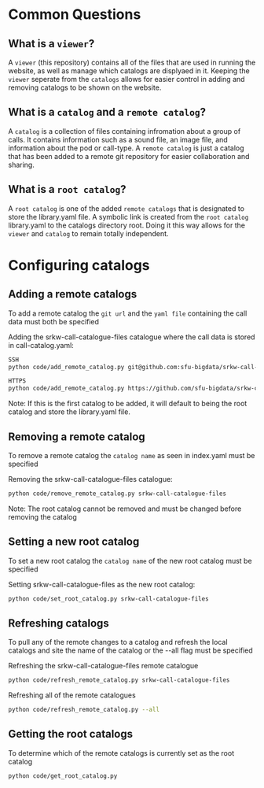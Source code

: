 # Common Questions

## What is a `viewer`?
A `viewer` (this repository) contains all of the files that are used in running the website, as well as manage which catalogs are displyaed in it. Keeping the `viewer` seperate from the `catalogs` allows for easier control in adding and removing catalogs to be shown on the website. 

## What is a `catalog` and a `remote catalog`?
A `catalog` is a collection of files containing infromation about a group of calls. It contains information such as a sound file, an image file, and information about the pod or call-type. A `remote catalog` is just a catalog that has been added to a remote git repository for easier collaboration and sharing.

## What is a `root catalog`?
A `root catalog` is one of the added `remote catalogs` that is designated to store the library.yaml file. A symbolic link is created from the `root catalog` library.yaml to the catalogs directory root. Doing it this way allows for the `viewer` and `catalog` to remain totally independent. 


# Configuring catalogs

## Adding a remote catalogs

To add a remote catalog the `git url` and the `yaml file` containing the call data must both be specified

Adding the srkw-call-catalogue-files catalogue where the call data is stored in call-catalog.yaml:
``` bash
SSH
python code/add_remote_catalog.py git@github.com:sfu-bigdata/srkw-call-catalogue-files.git call-catalog.yaml

HTTPS
python code/add_remote_catalog.py https://github.com/sfu-bigdata/srkw-call-catalogue-files.git call-catalog.yaml
```
Note: If this is the first catalog to be added, it will default to being the root catalog and store the library.yaml file. 

## Removing a remote catalog

To remove a remote catalog the `catalog name` as seen in index.yaml must be specified

Removing the srkw-call-catalogue-files catalogue:
``` bash
python code/remove_remote_catalog.py srkw-call-catalogue-files 
```
Note: The root catalog cannot be removed and must be changed before removing the catalog

## Setting a new root catalog

To set a new root catalog the `catalog name` of the new root catalog must be specified

Setting srkw-call-catalogue-files as the new root catalog:
``` bash
python code/set_root_catalog.py srkw-call-catalogue-files
```

## Refreshing catalogs

To pull any of the remote changes to a catalog and refresh the local catalogs and site the name of the catalog or the --all flag must be specified

Refreshing the srkw-call-catalogue-files remote catalogue
```bash
python code/refresh_remote_catalog.py srkw-call-catalogue-files 
```

Refreshing all of the remote catalogues
```bash
python code/refresh_remote_catalog.py --all
```

## Getting the root catalogs

To determine which of the remote catalogs is currently set as the root catalog

```bash
python code/get_root_catalog.py
```